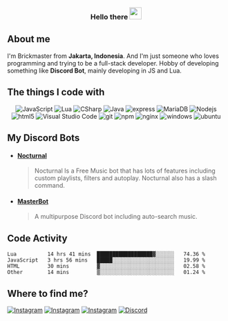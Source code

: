 <h3 align="center">
  Hello there
  <img src="https://media.giphy.com/media/hvRJCLFzcasrR4ia7z/giphy.gif" width="28">
</h3>

## About me

<p>
 I'm Brickmaster from <b>Jakarta, Indonesia</b>. And I'm just someone who loves programming and trying to be a full-stack developer. Hobby of developing something like <b>Discord Bot</b>, mainly developing in JS and Lua.
</p>

<!-- <p align="center"> 
  Visitor count<br>
  <img src="https://profile-counter.glitch.me/Brickmasterr/count.svg" />
</p> -->

<!-- <h4>Things I code with</h4> -->
## The things I code with
<p align="center">
  <img alt="JavaScript" src="https://img.shields.io/badge/javascript-%23323330.svg?style=for-the-badge&logo=javascript&logoColor=%23F7DF1E" />
  <img alt="Lua" src="https://img.shields.io/badge/lua-%232C2D72.svg?style=for-the-badge&logo=lua&logoColor=white" />
  <img alt="CSharp" src="https://img.shields.io/badge/c%23-%23239120.svg?style=for-the-badge&logo=c-sharp&logoColor=white" />
  <img alt="Java" src="https://img.shields.io/badge/java-%23ED8B00.svg?style=for-the-badge&logo=java&logoColor=white" />  
  <img alt="express" src="https://img.shields.io/badge/express.js-%23404d59.svg?style=for-the-badge&logo=express&logoColor=%2361DAFB" />
  <img alt="MariaDB" src="https://img.shields.io/badge/-MariaDB-003545?style=for-the-badge&logo=mariadb&logoColor=white" />
  <img alt="Nodejs" src="https://img.shields.io/badge/node.js-6DA55F?style=for-the-badge&logo=node.js&logoColor=white" />
  <img alt="html5" src="https://img.shields.io/badge/-HTML5-E34F26?style=for-the-badge&logo=html5&logoColor=white" />
  <img alt="Visual Studio Code" src="https://img.shields.io/badge/Visual%20Studio%20Code-0078d7.svg?style=for-the-badge&logo=visual-studio-code&logoColor=white" />
  <img alt="git" src="https://img.shields.io/badge/-Git-F05032?style=for-the-badge&logo=git&logoColor=white" />
  <img alt="npm" src="https://img.shields.io/badge/NPM-%23000000.svg?style=for-the-badge&logo=npm&logoColor=white" />
  <img alt="nginx" src="https://img.shields.io/badge/nginx-%23009639.svg?style=for-the-badge&logo=nginx&logoColor=white" />
  <img alt="windows" src="https://img.shields.io/badge/Windows-0078D6?style=for-the-badge&logo=windows&logoColor=white" />
  <img alt="ubuntu" src="https://img.shields.io/badge/Ubuntu-E95420?style=for-the-badge&logo=ubuntu&logoColor=white" />
</p>

## My Discord Bots

  * #### [Nocturnal](https://discord.com/api/oauth2/authorize?client_id=531091404584124416&permissions=275011431873&scope=bot%20applications.commands "Invite Nocturnal")
    
      > 
      > Nocturnal Is a Free Music bot that has lots of features including custom playlists, filters and autoplay. Nocturnal also has a slash command.

  * #### [MasterBot](https://discord.com/api/oauth2/authorize?client_id=547036964520591360&permissions=275011431873&scope=bot%20applications.commands "Invite MasterBot")
    
      > 
      > A multipurpose Discord bot including auto-search music.

## Code Activity

<!--START_SECTION:waka-->

```text
Lua          14 hrs 41 mins  ██████████████████▓░░░░░░   74.36 %
JavaScript   3 hrs 56 mins   █████░░░░░░░░░░░░░░░░░░░░   19.99 %
HTML         30 mins         ▓░░░░░░░░░░░░░░░░░░░░░░░░   02.58 %
Other        14 mins         ▒░░░░░░░░░░░░░░░░░░░░░░░░   01.24 %
```

<!--END_SECTION:waka-->

<!-- <h4>Where to find me?</h4> -->
## Where to find me?
<p>
<a href="https://www.buymeacoffee.com/isdwk" target="_blank"><img alt="Instagram" src="https://img.shields.io/badge/Buy%20Me%20a%20Coffee-ffdd00?style=for-the-badge&logo=buy-me-a-coffee&logoColor=black" /></a>
<a href="https://ko-fi.com/R5R3CL07C" target="_blank"><img alt="Instagram" src="https://img.shields.io/badge/Ko--fi-F16061?style=for-the-badge&logo=ko-fi&logoColor=white" /></a>
<a href="https://www.instagram.com/isdwk/" target="_blank"><img alt="Instagram" src="https://img.shields.io/badge/-instagram-E4405F?style=for-the-badge&logo=instagram&logoColor=white" /></a>
<a href="https://discord.gg/BAEYJhB" target="_blank"><img alt="Discord" src="https://img.shields.io/badge/-Discord-7289DA?style=for-the-badge&logo=discord&logoColor=white" /></a>
</p>

<!-- - 👋 Hi, I’m @Brickmasterr
- 👀 I’m interested in JavaScript
- 🌱 I’m currently learning Lua, MySQL
- 💞️ I’m looking to collaborate on ...
- 📫 How to reach me DM On  -->

<!---
Brickmasterr/Brickmasterr is a ✨ special ✨ repository because its `README.md` (this file) appears on your GitHub profile.
You can click the Preview link to take a look at your changes.
--->
